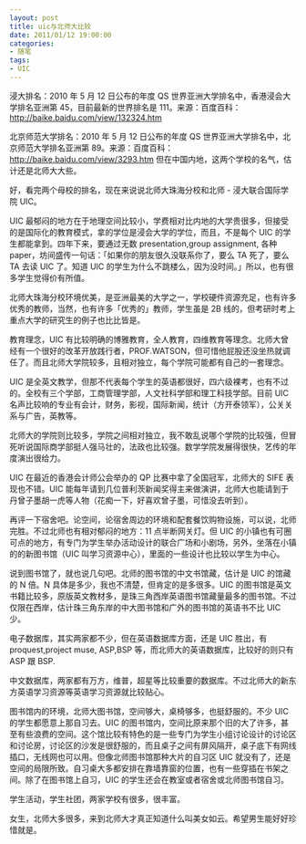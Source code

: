 ```yaml
---
layout: post
title: uic与北师大比较
date: 2011/01/12 19:00:00
categories:
- 随笔
tags:
- UIC
---
```


浸大排名：2010 年 5 月 12 日公布的年度 QS 世界亚洲大学排名中，香港浸会大学排名亚洲第 45，目前最新的世界排名是 111。来源：百度百科：<http://baike.baidu.com/view/132324.htm>

北京师范大学排名：2010 年 5 月 12 日公布的年度 QS 世界亚洲大学排名中，北京师范大学排名亚洲第 89。来源：百度百科：<http://baike.baidu.com/view/3293.htm> 但在中国内地，这两个学校的名气，估计还是北师大大些。

好，看完两个母校的排名，现在来说说北师大珠海分校和北师 - 浸大联合国际学院 UIC。

UIC 最郁闷的地方在于地理空间比较小，学费相对比内地的大学贵很多，但接受的是国际化的教育模式，拿的学位是浸会大学的学位，而且，不是每个 UIC 的学生都能拿到。四年下来，要通过无数 presentation,group assignment, 各种 paper，坊间盛传一句话：「如果你的朋友很久没联系你了，要么 TA 死了，要么 TA 去读 UIC 了。知道 UIC 的学生为什么不跳楼么，因为没时间。」所以，也有很多学生觉得价有所值。

北师大珠海分校环境优美，是亚洲最美的大学之一，学校硬件资源充足，也有许多优秀的教师，当然，也有许多「优秀的」教师，学生虽是 2B 线的，但考研时考上重点大学的研究生的例子也比比皆是。

教育理念，UIC 有比较明确的博雅教育，全人教育，四维教育等理念。北师大曾经有一个很好的改革开放践行者，PROF.WATSON，但可惜他屁股还没坐热就调任了。而且北师大学院较多，且相对独立，每个学院可能都有自己的一套理念。

UIC 是全英文教学，但那不代表每个学生的英语都很好，四六级裸考，也有不过的。全校有三个学部，工商管理学部，人文社科学部和理工科技学部。目前 UIC 名声比较响的专业有会计，财务，影视，国际新闻，统计（方开泰领军），公关关系与广告，英教等。

北师大的学院则比较多，学院之间相对独立，我不敢乱说哪个学院的比较强，但冒死听说国际商学部挺人强马壮的，法政也比较强。数学学院发展得很快，艺传的年度演出很给力。

UIC 在最近的香港会计师公会举办的 QP 比赛中拿了全国冠军，北师大的 SIFE 表现也不错。UIC 能每年请到几位普利茨新闻奖得主来做演讲，北师大也能请到于丹曾子墨胡一虎等人物（花痴一下，好喜欢曾子墨，可惜没去听到）。

再评一下宿舍吧。论空间，论宿舍周边的环境和配套餐饮购物设施，可以说，北师完胜。不过北师也有相对郁闷的地方：11 点半断网关灯。但 UIC 的小镇也有可圈可点的地方，有专门为学生举办活动设计的联合广场和小剧场，另外，坐落在小镇的的新图书馆（UIC 叫学习资源中心），里面的一些设计也比较以学生为中心。

说到图书馆了，就也说几句吧。北师的图书馆的中文书馆藏，估计是 UIC 的馆藏的 N 倍。N 具体是多少，我也不清楚，但肯定的是多很多。UIC 的图书馆是英文书籍比较多，原版英文教材多，是珠三角西岸英语图书馆藏量最多的图书馆。不过仅限在西岸，估计珠三角东岸的中大图书馆和广外的图书馆的英语书不比 UIC 少。

电子数据库，其实两家都不少，但在英语数据库方面，还是 UIC 胜出，有 proquest,project muse, ASP,BSP 等，而北师大的英语数据库，比较好的则只有 ASP 跟 BSP.

中文数据库，两家都有万方，维普，超星等比较重要的数据库。不过北师大的新东方英语学习资源等英语学习资源就比较贴心。

图书馆内的环境，北师大图书馆，空间够大，桌椅够多，也挺舒服的。不少 UIC 的学生都愿意上那自习去。UIC 的图书馆内，空间比原来那个旧的大了许多，甚至有些浪费的空间。这个馆比较有特色的是一些专门为学生小组讨论设计的讨论区和讨论房，讨论区的沙发是很舒服的，而且桌子之间有屏风隔开，桌子底下有网线插口，无线网也可以用。但像北师图书馆那种大片的自习区 UIC 就没有了，还是空间的局限所致。自习桌大多都安排在靠墙靠窗的位置，也有一些穿插在书架之间。除了在图书馆上自习，UIC 的学生还会在教室或者宿舍或北师图书馆自习。

学生活动，学生社团，两家学校有很多，很丰富。

女生，北师大多很多，来到北师大才真正知道什么叫美女如云。希望男生能好好珍惜就是。
